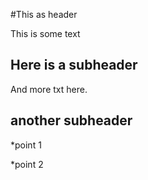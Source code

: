 #This as header

This is some text

## Here is a subheader

And more txt here.

## another subheader

*point 1

*point 2
